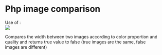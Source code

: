 # Php image comparison

Use of : <br/>
<img src="https://image.prntscr.com/image/NWlbZs3zQqq29voA3ICwKQ.png">


Compares the width between two images according to color proportion and quality and returns true value to false (true images are the same, false images are different)
